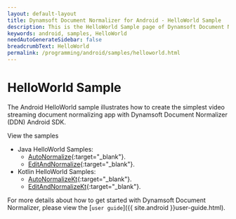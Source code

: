 ```yaml
---
layout: default-layout
title: Dynamsoft Document Normalizer for Android - HelloWorld Sample
description: This is the HelloWorld Sample page of Dynamsoft Document Normalizer for Android SDK.
keywords: android, samples, HelloWorld
needAutoGenerateSidebar: false
breadcrumbText: HelloWorld
permalink: /programming/android/samples/helloworld.html
---
```


# HelloWorld Sample

The Android HelloWorld sample illustrates how to create the simplest video streaming document normalizing app with Dynamsoft Document Normalizer (DDN) Android SDK.

View the samples

- Java HelloWorld Samples:
  - [AutoNormalize](https://github.com/Dynamsoft/document-normalizer-mobile-samples/tree/main/android/HelloWorld/AutoNormalize){:target="_blank"}.
  - [EditAndNormalize](https://github.com/Dynamsoft/document-normalizer-mobile-samples/tree/main/android/HelloWorld/EditAndNormalize){:target="_blank"}.
- Kotlin HelloWorld Samples:
  - [AutoNormalizeKt](https://github.com/Dynamsoft/document-normalizer-mobile-samples/tree/main/android/HelloWorld/AutoNormalizeKt){:target="_blank"}.
  - [EditAndNormalizeKt](https://github.com/Dynamsoft/document-normalizer-mobile-samples/tree/main/android/HelloWorld/EditAndNormalizeKt){:target="_blank"}.

For more details about how to get started with Dynamsoft Document Normalizer, please view the [`user guide`]({{ site.android }}user-guide.html).
